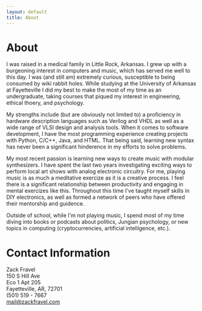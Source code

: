 ```yaml
---
layout: default
title: About
---
```

# About
I was raised in a medical family in Little Rock, Arkansas. I grew up with a burgeoning interest in computers and music, which has served me well to this day. I was (and still am) extremely curious, susceptible to being consumed by wiki rabbit holes. While studying at the University of Arkansas at Fayetteville I did my best to make the most of my time as an undergraduate, taking courses that piqued my interest in engineering, ethical thoery, and psychology.    

My strengths include (but are obviously not limited to) a proficiency in hardware description languages such as Verilog and VHDL as well as a wide range of VLSI design and analysis tools. When it comes to software development, I have the most programming experience creating projects with Python, C/C++, Java, and HTML. That being said, learning new syntax has never been a significant hinderence in my efforts to solve problems.   

My most recent passion is learning new ways to create music with modular synthesizers. I have spent the last two years investigating exciting ways to perform local art shows with analog electronic circuitry. For me, playing music is as much a meditative exercize as it is a creative process. I feel there is a significant relationship between productivity and engaging in mental exercizes like this. Throughout this time I've taught myself skills in DIY electronics, as well as formed a network of peers who have offered their mentorship and guidence.

Outside of school, while I'm not playing music, I spend most of my time diving into books or podcasts about politics, Jungian psychology, or new topics in computing (cryptocurrencies, artificial intelligence, etc.). 

# Contact Information
Zack Fravel   
150 S Hill Ave   
Eco 1 Apt 205   
Fayetteville, AR, 72701   
(501) 519 - 7667   
mail@zackfravel.com   
